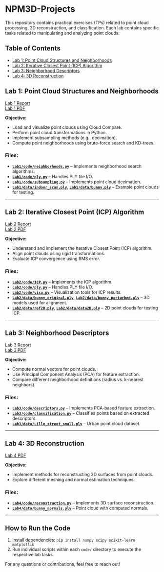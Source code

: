 # NPM3D-Projects

This repository contains practical exercises (TPs) related to point cloud processing, 3D reconstruction, and classification. Each lab contains specific tasks related to manipulating and analyzing point clouds.

## Table of Contents

- [Lab 1: Point Cloud Structures and Neighborhoods](#lab-1-point-cloud-structures-and-neighborhoods)
- [Lab 2: Iterative Closest Point (ICP) Algorithm](#lab-2-iterative-closest-point-icp-algorithm)
- [Lab 3: Neighborhood Descriptors](#lab-3-neighborhood-descriptors)
- [Lab 4: 3D Reconstruction](#lab-4-3d-reconstruction)

## Lab 1: Point Cloud Structures and Neighborhoods
[Lab 1 Report](Lab1/TPX_LAFAYE_DE_MICHEAUX_KOUVATSEAS.pdf)  
[Lab 1 PDF](Lab1/TP1_Structures_Neighborhoods.pdf)

**Objective:**
- Load and visualize point clouds using Cloud Compare.
- Perform point cloud transformations in Python.
- Implement subsampling methods (e.g., decimation).
- Compute point neighborhoods using brute-force search and KD-trees.

### Files:
- **[`Lab1/code/neighborhoods.py`](Lab1/code/neighborhoods.py)** – Implements neighborhood search algorithms.
- **[`Lab1/code/ply.py`](Lab1/code/ply.py)** – Handles PLY file I/O.
- **[`Lab1/code/subsampling.py`](Lab1/code/subsampling.py)** – Implements point cloud decimation.
- **[`Lab1/data/indoor_scan.ply`](Lab1/data/indoor_scan.ply)**, **[`Lab1/data/bunny.ply`](Lab1/data/bunny.ply)** – Example point clouds for testing.

---

## Lab 2: Iterative Closest Point (ICP) Algorithm
[Lab 2 Report](Lab2/TPX_LAFAYE_DE_MICHEAUX_KOUVATSEAS.pdf)  
[Lab 2 PDF](Lab2/TP2_Recalage_ICP.pdf)

**Objective:**
- Understand and implement the Iterative Closest Point (ICP) algorithm.
- Align point clouds using rigid transformations.
- Evaluate ICP convergence using RMS error.

### Files:
- **[`Lab2/code/ICP.py`](Lab2/code/ICP.py)** – Implements the ICP algorithm.
- **[`Lab2/code/ply.py`](Lab2/code/ply.py)** – Handles PLY file I/O.
- **[`Lab2/code/visu.py`](Lab2/code/visu.py)** – Visualization tools for ICP results.
- **[`Lab2/data/bunny_original.ply`](Lab2/data/bunny_original.ply)**, **[`Lab2/data/bunny_perturbed.ply`](Lab2/data/bunny_perturbed.ply)** – 3D models used for alignment.
- **[`Lab2/data/ref2D.ply`](Lab2/data/ref2D.ply)**, **[`Lab2/data/data2D.ply`](Lab2/data/data2D.ply)** – 2D point clouds for testing ICP.

---

## Lab 3: Neighborhood Descriptors
[Lab 3 Report](Lab3/TPX_LAFAYE_DE_MICHEAUX_KOUVATSEAS.pdf)  
[Lab 3 PDF](Lab3/TP3_Descripteurs.pdf)

**Objective:**
- Compute normal vectors for point clouds.
- Use Principal Component Analysis (PCA) for feature extraction.
- Compare different neighborhood definitions (radius vs. k-nearest neighbors).

### Files:
- **[`Lab3/code/descriptors.py`](Lab3/code/descriptors.py)** – Implements PCA-based feature extraction.
- **[`Lab3/code/classification.py`](Lab3/code/classification.py)** – Classifies points based on extracted descriptors.
- **[`Lab3/data/Lille_street_small.ply`](Lab3/data/Lille_street_small.ply)** – Urban point cloud dataset.

---

## Lab 4: 3D Reconstruction
[Lab 4 PDF](Lab4/TP4_Reconstruction.pdf)

**Objective:**
- Implement methods for reconstructing 3D surfaces from point clouds.
- Explore different meshing and normal estimation techniques.

### Files:
- **[`Lab4/code/reconstruction.py`](Lab4/code/reconstruction.py)** – Implements 3D surface reconstruction.
- **[`Lab4/data/bunny_normals.ply`](Lab4/data/bunny_normals.ply)** – Point cloud with computed normals.

---

## How to Run the Code
1. Install dependencies: `pip install numpy scipy scikit-learn matplotlib`
2. Run individual scripts within each `code/` directory to execute the respective lab tasks.

For any questions or contributions, feel free to reach out!
